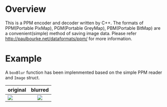 # Overview
This is a PPM encoder and decoder written by C++. The formats of PPM(Portable PixMap), PGM(Portable GreyMap), PBM(Portable BitMap) are a convenient(simple) method of saving image data. Please refer http://paulbourke.net/dataformats/ppm/ for more information.

# Example
A `boxBlur` function has been implenmented based on the simple PPM reader and `Image` struct.

| original   | blurred       |
| ---------- | :-----------: |
| ![](https://github.com/zhangpiu/PPM-Image/blob/master/images/zju.jpg?raw=true)      | ![](https://github.com/zhangpiu/PPM-Image/blob/master/images/out.jpg?raw=true)         |
